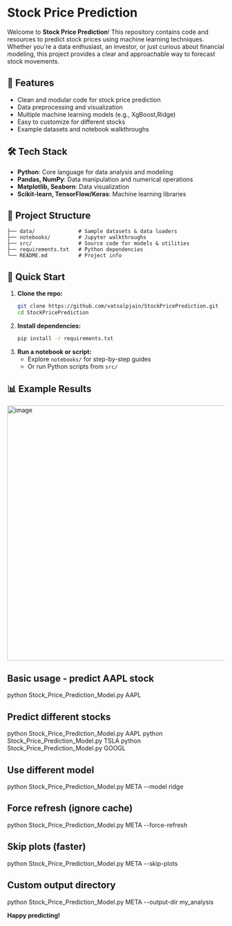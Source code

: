# Stock Price Prediction

Welcome to **Stock Price Prediction**! This repository contains code and resources to predict stock prices using machine learning techniques. Whether you're a data enthusiast, an investor, or just curious about financial modeling, this project provides a clear and approachable way to forecast stock movements.

## 🚀 Features

- Clean and modular code for stock price prediction
- Data preprocessing and visualization
- Multiple machine learning models (e.g., XgBoost,Ridge)
- Easy to customize for different stocks
- Example datasets and notebook walkthroughs

## 🛠️ Tech Stack

- **Python**: Core language for data analysis and modeling
- **Pandas, NumPy**: Data manipulation and numerical operations
- **Matplotlib, Seaborn**: Data visualization
- **Scikit-learn, TensorFlow/Keras**: Machine learning libraries

## 📂 Project Structure

```
├── data/              # Sample datasets & data loaders
├── notebooks/         # Jupyter walkthroughs
├── src/               # Source code for models & utilities
├── requirements.txt   # Python dependencies
└── README.md          # Project info
```

## 🚦 Quick Start

1. **Clone the repo:**
   ```bash
   git clone https://github.com/vatsalpjain/StockPricePrediction.git
   cd StockPricePrediction
   ```
2. **Install dependencies:**
   ```bash
   pip install -r requirements.txt
   ```
3. **Run a notebook or script:**
   - Explore `notebooks/` for step-by-step guides
   - Or run Python scripts from `src/`

## 📊 Example Results
<img width="719" height="590" alt="image" src="https://github.com/user-attachments/assets/8138bda6-e132-4dc0-9ec7-d0475400392d" />

## Basic usage - predict AAPL stock
python Stock_Price_Prediction_Model.py AAPL

## Predict different stocks
python Stock_Price_Prediction_Model.py AAPL
python Stock_Price_Prediction_Model.py TSLA
python Stock_Price_Prediction_Model.py GOOGL

## Use different model
python Stock_Price_Prediction_Model.py META --model ridge

## Force refresh (ignore cache)
python Stock_Price_Prediction_Model.py META --force-refresh

## Skip plots (faster)
python Stock_Price_Prediction_Model.py META --skip-plots

## Custom output directory
python Stock_Price_Prediction_Model.py META --output-dir my_analysis

**Happy predicting!**
